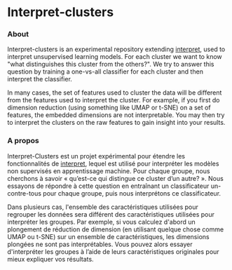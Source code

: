 # Interpret-clusters

### About
Interpret-clusters is an experimental repository extending [interpret](https://github.com/interpretml/interpret), used to interpret unsupervised learning models. For each cluster we want to know "what distinguishes this cluster from the others?". We try to answer this question by training a one-vs-all classifier for each cluster and then interpret the classifier.

In many cases, the set of features used to cluster the data will be different from the features used to interpret the cluster. For example, if you first do dimension reduction (using something like UMAP or t-SNE) on a set of features, the embedded dimensions are not interpretable. You may then try to interpret the clusters on the raw features to gain insight into your results.

### A propos
Interpret-Clusters est un projet expérimental pour étendre les fonctionnalités de [interpret](https://github.com/interpretml/interpret), lequel est utilisé pour interpréter les modèles non supervisés en apprentissage machine. Pour chaque groupe, nous cherchons à savoir « qu’est-ce qui distingue ce cluster d’un autre? ». Nous essayons de répondre à cette question en entraînant un classificateur un-contre-tous pour chaque groupe, puis nous interprétons ce classificateur.

Dans plusieurs cas, l'ensemble des caractéristiques utilisées pour regrouper les données sera différent des caractéristiques utilisées pour interpréter les groupes. Par exemple, si vous calculez d'abord un plongement de réduction de dimension (en utilisant quelque chose comme UMAP ou t-SNE) sur un ensemble de caractéristiques, les dimensions plongées ne sont pas interprétables. Vous pouvez alors essayer d'interpréter les groupes à l’aide de leurs caractéristiques originales pour mieux expliquer vos résultats. 


